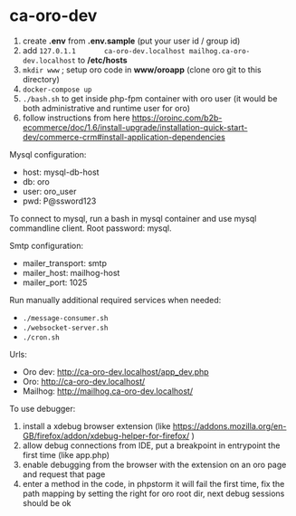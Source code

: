 # ca-oro-dev

1. create **.env** from **.env.sample** (put your user id / group id)
1. add `127.0.1.1       ca-oro-dev.localhost mailhog.ca-oro-dev.localhost` to **/etc/hosts**
1. `mkdir www` ; setup oro code in **www/oroapp** (clone oro git to this directory)
1. `docker-compose up`
1. `./bash.sh` to get inside php-fpm container with oro user (it would be both administrative and runtime user for oro)
1. follow instructions from here https://oroinc.com/b2b-ecommerce/doc/1.6/install-upgrade/installation-quick-start-dev/commerce-crm#install-application-dependencies

Mysql configuration:
* host: mysql-db-host
* db: oro
* user: oro_user
* pwd: P@ssword123

To connect to mysql, run a bash in mysql container and use mysql commandline client. Root password: mysql.

Smtp configuration:
* mailer_transport: smtp
* mailer_host: mailhog-host
* mailer_port: 1025

Run manually additional required services when needed:
* `./message-consumer.sh`
* `./websocket-server.sh`
* `./cron.sh`

Urls:
* Oro dev: http://ca-oro-dev.localhost/app_dev.php
* Oro: http://ca-oro-dev.localhost/
* Mailhog: http://mailhog.ca-oro-dev.localhost/


To use debugger:
1. install a xdebug browser extension (like https://addons.mozilla.org/en-GB/firefox/addon/xdebug-helper-for-firefox/ )
1. allow debug connections from IDE, put a breakpoint in entrypoint the first time (like app.php)
1. enable debugging from the browser with the extension on an oro page and request that page
1. enter a method in the code, in phpstorm it will fail the first time, fix the path mapping by setting the right for oro root dir, next debug sessions should be ok
